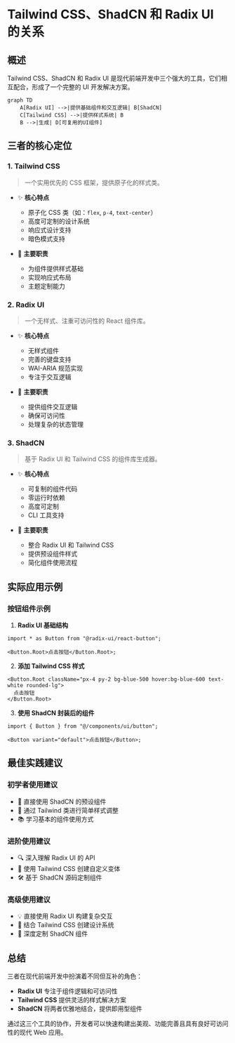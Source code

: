 # Tailwind CSS、ShadCN 和 Radix UI 的关系

## 概述

Tailwind CSS、ShadCN 和 Radix UI 是现代前端开发中三个强大的工具，它们相互配合，形成了一个完整的 UI 开发解决方案。

```mermaid
graph TD
    A[Radix UI] -->|提供基础组件和交互逻辑| B[ShadCN]
    C[Tailwind CSS] -->|提供样式系统| B
    B -->|生成| D[可复用的UI组件]
```

## 三者的核心定位

### 1. Tailwind CSS

> 一个实用优先的 CSS 框架，提供原子化的样式类。

- ✨ **核心特点**

  - 原子化 CSS 类（如：`flex`, `p-4`, `text-center`）
  - 高度可定制的设计系统
  - 响应式设计支持
  - 暗色模式支持

- 🔧 **主要职责**
  - 为组件提供样式基础
  - 实现响应式布局
  - 主题定制能力

### 2. Radix UI

> 一个无样式、注重可访问性的 React 组件库。

- ✨ **核心特点**

  - 无样式组件
  - 完善的键盘支持
  - WAI-ARIA 规范实现
  - 专注于交互逻辑

- 🔧 **主要职责**
  - 提供组件交互逻辑
  - 确保可访问性
  - 处理复杂的状态管理

### 3. ShadCN

> 基于 Radix UI 和 Tailwind CSS 的组件库生成器。

- ✨ **核心特点**

  - 可复制的组件代码
  - 零运行时依赖
  - 高度可定制
  - CLI 工具支持

- 🔧 **主要职责**
  - 整合 Radix UI 和 Tailwind CSS
  - 提供预设组件样式
  - 简化组件使用流程

## 实际应用示例

### 按钮组件示例

1. **Radix UI 基础结构**

```tsx
import * as Button from "@radix-ui/react-button";

<Button.Root>点击按钮</Button.Root>;
```

2. **添加 Tailwind CSS 样式**

```tsx
<Button.Root className="px-4 py-2 bg-blue-500 hover:bg-blue-600 text-white rounded-lg">
  点击按钮
</Button.Root>
```

3. **使用 ShadCN 封装后的组件**

```tsx
import { Button } from "@/components/ui/button";

<Button variant="default">点击按钮</Button>;
```

## 最佳实践建议

### 初学者使用建议

- 🌟 直接使用 ShadCN 的预设组件
- 🎨 通过 Tailwind 类进行简单样式调整
- 📚 学习基本的组件使用方式

### 进阶使用建议

- 🔍 深入理解 Radix UI 的 API
- 🎯 使用 Tailwind CSS 创建自定义变体
- 🛠️ 基于 ShadCN 源码定制组件

### 高级使用建议

- 💡 直接使用 Radix UI 构建复杂交互
- 🎨 结合 Tailwind CSS 创建设计系统
- 🔧 深度定制 ShadCN 组件

## 总结

三者在现代前端开发中扮演着不同但互补的角色：

- **Radix UI** 专注于组件逻辑和可访问性
- **Tailwind CSS** 提供灵活的样式解决方案
- **ShadCN** 将两者优雅地结合，提供即用型组件

通过这三个工具的协作，开发者可以快速构建出美观、功能完善且具有良好可访问性的现代 Web 应用。

